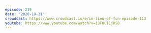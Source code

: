 ```yaml
---
episode: 219
date: "2020-10-31"
crowdcast: https://www.crowdcast.io/e/in-lieu-of-fun-episode-113
youtube: https://www.youtube.com/watch?v=iBFOul1jRS8
---
```



